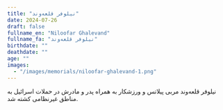 ```yaml
---
title: "نیلوفر قلعه‌وند"
date: 2024-07-26
draft: false
fullname_en: "Niloofar Ghalevand"
fullname_fa: "نیلوفر قلعه‌وند"
birthdate: ""
deathdate: ""
age: ""
images:
  - "/images/memorials/niloofar-ghalevand-1.png"
---
```


نیلوفر قلعه‌وند مربی پیلاتس و ورزشکار به همراه پدر و مادرش در حملات اسرائیل به مناطق غیرنظامی کشته شد.